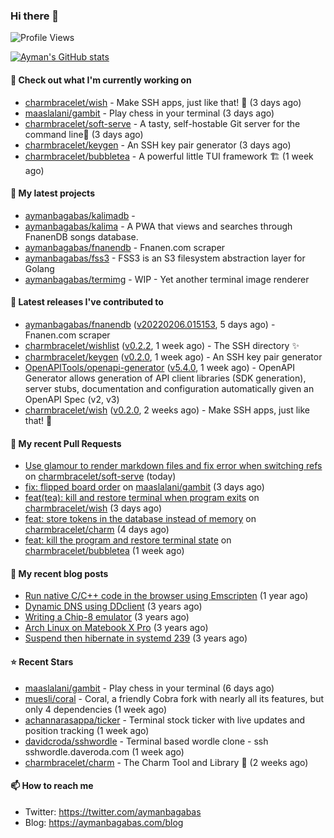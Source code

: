 ### Hi there 👋

![Profile Views](https://komarev.com/ghpvc/?username=aymanbagabas&label=PROFILE+VIEWS)

[![Ayman's GitHub stats](https://github-readme-stats.vercel.app/api?username=aymanbagabas&count_private=true&show_icons=true)](https://github.com/anuraghazra/github-readme-stats)

#### 👷 Check out what I'm currently working on

- [charmbracelet/wish](https://github.com/charmbracelet/wish) - Make SSH apps, just like that! 💫 (3 days ago)
- [maaslalani/gambit](https://github.com/maaslalani/gambit) - Play chess in your terminal (3 days ago)
- [charmbracelet/soft-serve](https://github.com/charmbracelet/soft-serve) - A tasty, self-hostable Git server for the command line🍦 (3 days ago)
- [charmbracelet/keygen](https://github.com/charmbracelet/keygen) - An SSH key pair generator (3 days ago)
- [charmbracelet/bubbletea](https://github.com/charmbracelet/bubbletea) - A powerful little TUI framework 🏗 (1 week ago)

#### 🌱 My latest projects

- [aymanbagabas/kalimadb](https://github.com/aymanbagabas/kalimadb) - 
- [aymanbagabas/kalima](https://github.com/aymanbagabas/kalima) - A PWA that views and searches through FnanenDB songs database.
- [aymanbagabas/fnanendb](https://github.com/aymanbagabas/fnanendb) - Fnanen.com scraper
- [aymanbagabas/fss3](https://github.com/aymanbagabas/fss3) - FSS3 is an S3 filesystem abstraction layer for Golang
- [aymanbagabas/termimg](https://github.com/aymanbagabas/termimg) - WIP - Yet another terminal image renderer

#### 🔭 Latest releases I've contributed to

- [aymanbagabas/fnanendb](https://github.com/aymanbagabas/fnanendb) ([v20220206.015153](https://github.com/aymanbagabas/fnanendb/releases/tag/v20220206.015153), 5 days ago) - Fnanen.com scraper
- [charmbracelet/wishlist](https://github.com/charmbracelet/wishlist) ([v0.2.2](https://github.com/charmbracelet/wishlist/releases/tag/v0.2.2), 1 week ago) - The SSH directory ✨
- [charmbracelet/keygen](https://github.com/charmbracelet/keygen) ([v0.2.0](https://github.com/charmbracelet/keygen/releases/tag/v0.2.0), 1 week ago) - An SSH key pair generator
- [OpenAPITools/openapi-generator](https://github.com/OpenAPITools/openapi-generator) ([v5.4.0](https://github.com/OpenAPITools/openapi-generator/releases/tag/v5.4.0), 1 week ago) - OpenAPI Generator allows generation of API client libraries (SDK generation), server stubs, documentation and configuration automatically given an OpenAPI Spec (v2, v3)
- [charmbracelet/wish](https://github.com/charmbracelet/wish) ([v0.2.0](https://github.com/charmbracelet/wish/releases/tag/v0.2.0), 2 weeks ago) - Make SSH apps, just like that! 💫

#### 🔨 My recent Pull Requests

- [Use glamour to render markdown files and fix error when switching refs](https://github.com/charmbracelet/soft-serve/pull/88) on [charmbracelet/soft-serve](https://github.com/charmbracelet/soft-serve) (today)
- [fix: flipped board order](https://github.com/maaslalani/gambit/pull/2) on [maaslalani/gambit](https://github.com/maaslalani/gambit) (3 days ago)
- [feat(tea): kill and restore terminal when program exits](https://github.com/charmbracelet/wish/pull/32) on [charmbracelet/wish](https://github.com/charmbracelet/wish) (3 days ago)
- [feat: store tokens in the database instead of memory](https://github.com/charmbracelet/charm/pull/85) on [charmbracelet/charm](https://github.com/charmbracelet/charm) (4 days ago)
- [feat: kill the program and restore terminal state](https://github.com/charmbracelet/bubbletea/pull/219) on [charmbracelet/bubbletea](https://github.com/charmbracelet/bubbletea) (1 week ago)

#### 📜 My recent blog posts

- [Run native C/C&#43;&#43; code in the browser using Emscripten](https://aymanbagabas.com/blog/2020/11/18/run-native-c-c&#43;&#43;-code-in-the-browser-using-emscripten.html) (1 year ago)
- [Dynamic DNS using DDclient](https://aymanbagabas.com/blog/2019/02/16/dynamic-dns-using-ddclient.html) (3 years ago)
- [Writing a Chip-8 emulator](https://aymanbagabas.com/blog/2018/09/17/chip-8-emulator.html) (3 years ago)
- [Arch Linux on Matebook X Pro](https://aymanbagabas.com/blog/2018/07/23/archlinux-on-matebook-x-pro.html) (3 years ago)
- [Suspend then hibernate in systemd 239](https://aymanbagabas.com/blog/2018/07/18/suspend-then-hibernate.html) (3 years ago)

#### ⭐ Recent Stars

- [maaslalani/gambit](https://github.com/maaslalani/gambit) - Play chess in your terminal (6 days ago)
- [muesli/coral](https://github.com/muesli/coral) - Coral, a friendly Cobra fork with nearly all its features, but only 4 dependencies (1 week ago)
- [achannarasappa/ticker](https://github.com/achannarasappa/ticker) - Terminal stock ticker with live updates and position tracking (1 week ago)
- [davidcroda/sshwordle](https://github.com/davidcroda/sshwordle) - Terminal based wordle clone - ssh sshwordle.daveroda.com (1 week ago)
- [charmbracelet/charm](https://github.com/charmbracelet/charm) - The Charm Tool and Library 🌟 (2 weeks ago)

#### 📫 How to reach me

- Twitter: https://twitter.com/aymanbagabas
- Blog: https://aymanbagabas.com/blog
